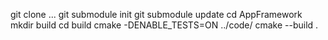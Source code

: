 
git clone ...
git submodule init
git submodule update
cd AppFramework
mkdir build
cd build
cmake -DENABLE_TESTS=ON ../code/
cmake --build .
